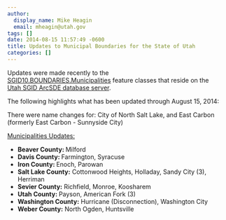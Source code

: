 ```yaml
---
author:
  display_name: Mike Heagin
  email: mheagin@utah.gov
tags: []
date: 2014-08-15 11:57:49 -0600
title: Updates to Municipal Boundaries for the State of Utah
categories: []
---
```

<p>Updates were made recently to the<br />
<a href="{% link data/boundaries/citycountystate/index.html %}">SGID10.BOUNDARIES.Municipalities</a> feature classes that reside on the<br />
<a href="{% link sgid-database/index.md %}">Utah SGID ArcSDE database server</a>.</p>
<p>The following highlights what has been updated through August 15, 2014:</p>
<p>There were name changes for: City of North Salt Lake, and East Carbon (formerly East Carbon - Sunnyside City)</p>
<p><span style="text-decoration: underline;">Municipalities Updates:</span></p>
<ul>
<li><strong>Beaver County: </strong> Milford </li>
<li><strong>Davis County: </strong> Farmington, Syracuse </li>
<li><strong>Iron County: </strong> Enoch, Parowan </li>
<li><strong>Salt Lake County:</strong> Cottonwood Heights, Holladay, Sandy City (3), Herriman </li>
<li><strong>Sevier County:</strong> Richfield, Monroe, Koosharem </li>
<li><strong>Utah County: </strong> Payson, American Fork (3)</li>
<li><strong>Washington County:</strong> Hurricane (Disconnection), Washington City </li>
<li><strong>Weber County:</strong> North Ogden, Huntsville </li>
</ul>
